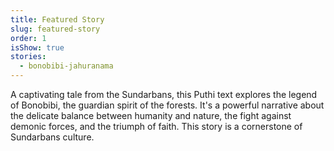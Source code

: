 ```yaml
---
title: Featured Story
slug: featured-story
order: 1
isShow: true
stories:
  - bonobibi-jahuranama
---
```


A captivating tale from the Sundarbans, this Puthi text explores the legend of Bonobibi, the guardian spirit of the forests. It's a powerful narrative about the delicate balance between humanity and nature, the fight against demonic forces, and the triumph of faith. This story is a cornerstone of Sundarbans culture.
